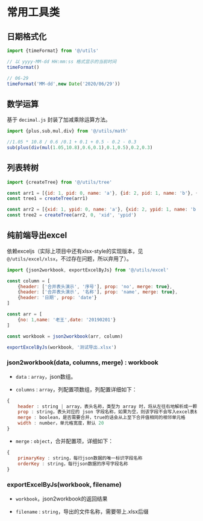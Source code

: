 # 常用工具类

## 日期格式化
```js
import {timeFormat} from '@/utils'

// 以 yyyy-MM-dd HH:mm:ss 格式显示的当前时间
timeFormat()

// 06-29
timeFormat('MM-dd',new Date('2020/06/29'))
```

## 数学运算

基于 `decimal.js` 封装了加减乘除运算方法。

```js
import {plus,sub,mul,div} from '@/utils/math'

//1.05 * 10.8 / 0.6 /0.1 + 0.1 + 0.5 - 0.2 - 0.3
sub(plus(div(mul(1.05,10.8),0.6,0.1),0.1,0.5),0.2,0.3)
```

## 列表转树

```js
import {createTree} from '@/utils/tree'

const arr1 = [{id: 1, pid: 0, name: 'a'}, {id: 2, pid: 1, name: 'b'}, {id: 3, pid:2, name: 'c'}]
const tree1 = createTree(arr1)

const arr2 = [{xid: 1, ypid: 0, name: 'a'}, {xid: 2, ypid: 1, name: 'b'}, {xid: 3, ypid: 2, name:' c'}]
const tree2 = createTree(arr2, 0, 'xid', 'ypid')
```

## 纯前端导出excel

依赖exceljs（实际上项目中还有xlsx-style的实现版本，见 `@/utils/excel/xlsx`，不过存在问题，所以弃用了）。
```js
import {json2workbook, exportExcelByJs} from '@/utils/excel'

const column = [
    {header: ['合并表头演示', '序号'], prop: 'no', merge: true},
    {header: ['合并表头演示', '名称'], prop: 'name', merge: true},
    {header: '日期', prop: 'date'}
]

const arr = [
    {no: 1,name: '老王',date: '20190201'}
]

const workbook = json2workbook(arr, column)

exportExcelByJs(workbook, '测试导出.xlsx')
```

### json2workbook(data, columns, merge) : workbook

- `data` : `array`，json数组。

- `columns` : `array`，列配置项数组，列配置详细如下：
```js
{
    header : string | array，表头名称，类型为 array 时，将从左往右地解析成一颗树，用于表头的合并
    prop : string，表头对应的 json 字段名称，如果为空，则该字段不会写入excel表格
    merge : boolean，是否需要合并，true的话会从上至下合并值相同的相邻单元格
    width : number，单元格宽度，默认 20
}
```

- `merge` : `object`，合并配置项，详细如下：
```js
{
    primaryKey : string，每行json数据的唯一标识字段名称
    orderKey : string，每行json数据的序号字段名称
}
```

### exportExcelByJs(workbook, filename)

- `workbook`，json2workbook的返回结果

- `filename` : `string`，导出的文件名称，需要带上.xlsx后缀
